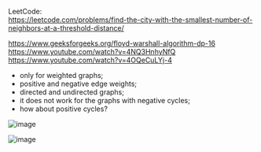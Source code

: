 LeetCode:\
https://leetcode.com/problems/find-the-city-with-the-smallest-number-of-neighbors-at-a-threshold-distance/

https://www.geeksforgeeks.org/floyd-warshall-algorithm-dp-16 \
https://www.youtube.com/watch?v=4NQ3HnhyNfQ \
https://www.youtube.com/watch?v=4OQeCuLYj-4

- only for weighted graphs;
- positive and negative edge weights;
- directed and undirected graphs;
- it does not work for the graphs with negative cycles;
- how about positive cycles?

![image](https://github.com/VIK2395/DSA/assets/50545334/396e8582-fe23-4b26-999a-ee5039d2eb94)

![image](https://github.com/VIK2395/DSA/assets/50545334/1261602e-11e7-40b4-98ec-009ff77c1184)
